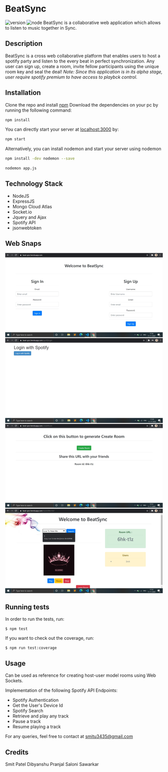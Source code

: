 # BeatSync
![version](https://img.shields.io/badge/version-1.2.0-brightgreen) ![node](https://img.shields.io/badge/node-12.4.0-blueviolet)
BeatSync is a collaborative web application which allows to listen to music together in Sync.

## Description
BeatSync is a cross web collaborative platform that enables users to host a spotify party and listen to the every beat in perfect synchronization.
Any user can sign up, create a room, invite fellow participants using the unique room key and seal the deal!
_Note: Since this application is in its alpha stage, user require spotify premium to have access to playbck control._ 

## Installation
Clone the repo and install [npm](https://docs.npmjs.com/downloading-and-installing-node-js-and-npm)
Download the dependencies on your pc by running the following command:
```bash
npm install
```

You can directly start your server at [localhost:3000](localhost:3000) by:
```bash
npm start
```
Alternatively, you can install nodemon and start your server using nodemon

```bash
npm install -dev nodemon --save
```

```bash
nodemon app.js
```

## Technology Stack
* NodeJS
* ExpressJS
* Mongo Cloud Atlas
* Socket.io
* Jquery and Ajax
* Spotify API
* jsonwebtoken

## Web Snaps
![Home](public/assets/home.jpg)
![Spotify_Login](public/assets/Spotify_auth.jpg)
![Create Room](public/assets/create_room.jpg)
![Room](public/assets/room.jpg)

## Running tests

In order to run the tests, run:

    $ npm test

If you want to check out the coverage, run:

    $ npm run test:coverage

## Usage
Can be used as reference for creating host-user model rooms using Web Sockets.

Implementation of the following Spotify API Endpoints:
* Spotify Authentication
* Get the User's Device Id
* Spotify Search
* Retrieve and play any track
* Pause a track
* Resume playing a track

For any queries, feel free to contact at smitu3435@gmail.com

## Credits
Smit Patel
Dibyanshu Pranjal
Saloni Sawarkar
